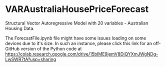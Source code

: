 # VARAustraliaHousePriceForecast
Structural Vector Autoregressive Model with 20 variables - Australian Housing Data.


The ForecastFile.ipynb file might have some issues loading on some devices due to it's size.
In such an instance, please click this link for an off-GitHub version of the Python code at https://colab.research.google.com/drive/15blME9jemV8DiQYXmJWgNDg-LwSWR7tA?usp=sharing
